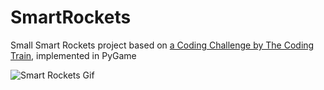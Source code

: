 # SmartRockets
Small Smart Rockets project based on <a href='https://www.youtube.com/watch?v=bGz7mv2vD6g&ab_channel=TheCodingTrain'>a Coding Challenge by The Coding Train</a>, implemented in PyGame

![Smart Rockets Gif](https://user-images.githubusercontent.com/47455265/158842385-cdf78116-7ad2-4843-a135-544b3d509a1d.gif)
